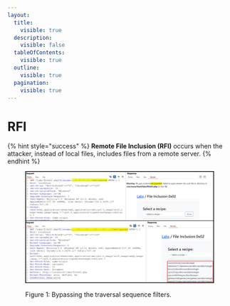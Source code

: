 ```yaml
---
layout:
  title:
    visible: true
  description:
    visible: false
  tableOfContents:
    visible: true
  outline:
    visible: true
  pagination:
    visible: true
---
```


# RFI

{% hint style="success" %}
**Remote File Inclusion (RFI)** occurs when the attacker, instead of local files, includes files from a remote server.
{% endhint %}

<figure><img src="../../../.gitbook/assets/web_rfi_1.png" alt=""><figcaption><p>Figure 1: Bypassing the traversal sequence filters.</p></figcaption></figure>
